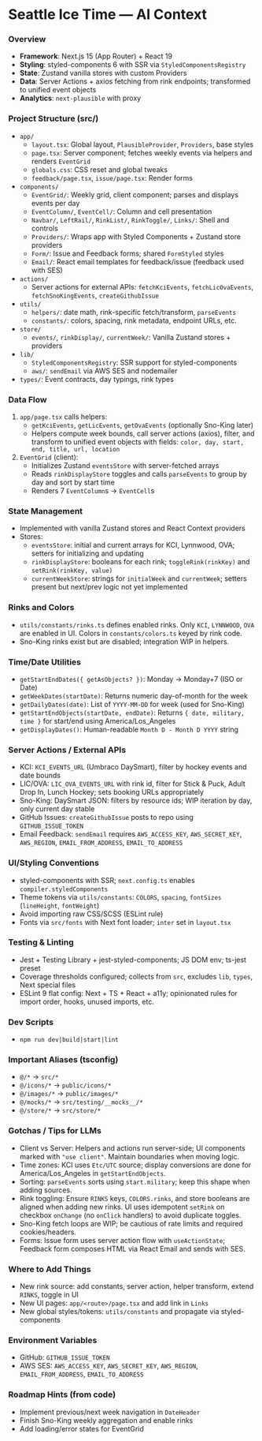 # Seattle Ice Time — AI Context

### Overview

- **Framework**: Next.js 15 (App Router) + React 19
- **Styling**: styled-components 6 with SSR via `StyledComponentsRegistry`
- **State**: Zustand vanilla stores with custom Providers
- **Data**: Server Actions + axios fetching from rink endpoints; transformed to unified event objects
- **Analytics**: `next-plausible` with proxy

### Project Structure (src/)

- `app/`
    - `layout.tsx`: Global layout, `PlausibleProvider`, `Providers`, base styles
    - `page.tsx`: Server component; fetches weekly events via helpers and renders `EventGrid`
    - `globals.css`: CSS reset and global tweaks
    - `feedback/page.tsx`, `issue/page.tsx`: Render forms
- `components/`
    - `EventGrid/`: Weekly grid, client component; parses and displays events per day
    - `EventColumn/`, `EventCell/`: Column and cell presentation
    - `Navbar/`, `LeftRail/`, `RinkList/`, `RinkToggle/`, `Links/`: Shell and controls
    - `Providers/`: Wraps app with Styled Components + Zustand store providers
    - `Form/`: Issue and Feedback forms; shared `FormStyled` styles
    - `Email/`: React email templates for feedback/issue (feedback used with SES)
- `actions/`
    - Server actions for external APIs: `fetchKciEvents`, `fetchLicOvaEvents`, `fetchSnoKingEvents`, `createGithubIssue`
- `utils/`
    - `helpers/`: date math, rink-specific fetch/transform, `parseEvents`
    - `constants/`: colors, spacing, rink metadata, endpoint URLs, etc.
- `store/`
    - `events/`, `rinkDisplay/`, `currentWeek/`: Vanilla Zustand stores + providers
- `lib/`
    - `StyledComponentsRegistry`: SSR support for styled-components
    - `aws/`: `sendEmail` via AWS SES and nodemailer
- `types/`: Event contracts, day typings, rink types

### Data Flow

1. `app/page.tsx` calls helpers:
    - `getKciEvents`, `getLicEvents`, `getOvaEvents` (optionally Sno-King later)
    - Helpers compute week bounds, call server actions (axios), filter, and transform to unified event objects with fields: `color, day, start, end, title, url, location`
2. `EventGrid` (client):
    - Initializes Zustand `eventsStore` with server-fetched arrays
    - Reads `rinkDisplayStore` toggles and calls `parseEvents` to group by day and sort by start time
    - Renders 7 `EventColumn`s → `EventCell`s

### State Management

- Implemented with vanilla Zustand stores and React Context providers
- Stores:
    - `eventsStore`: initial and current arrays for KCI, Lynnwood, OVA; setters for initializing and updating
    - `rinkDisplayStore`: booleans for each rink; `toggleRink(rinkKey)` and `setRink(rinkKey, value)`
    - `currentWeekStore`: strings for `initialWeek` and `currentWeek`; setters present but next/prev logic not yet implemented

### Rinks and Colors

- `utils/constants/rinks.ts` defines enabled rinks. Only `KCI`, `LYNNWOOD`, `OVA` are enabled in UI. Colors in `constants/colors.ts` keyed by rink code.
- Sno-King rinks exist but are disabled; integration WIP in helpers.

### Time/Date Utilities

- `getStartEndDates({ getAsObjects? })`: Monday → Monday+7 (ISO or Date)
- `getWeekDates(startDate)`: Returns numeric day-of-month for the week
- `getDailyDates(date)`: List of `YYYY-MM-DD` for week (used for Sno-King)
- `getStartEndObjects(startDate, endDate)`: Returns `{ date, military, time }` for start/end using America/Los_Angeles
- `getDisplayDates()`: Human-readable `Month D - Month D YYYY` string

### Server Actions / External APIs

- KCI: `KCI_EVENTS_URL` (Umbraco DaySmart), filter by hockey events and date bounds
- LIC/OVA: `LIC_OVA_EVENTS_URL` with rink id, filter for Stick & Puck, Adult Drop In, Lunch Hockey; sets booking URLs appropriately
- Sno-King: DaySmart JSON: filters by resource ids; WIP iteration by day, only current day stable
- GitHub Issues: `createGithubIssue` posts to repo using `GITHUB_ISSUE_TOKEN`
- Email Feedback: `sendEmail` requires `AWS_ACCESS_KEY`, `AWS_SECRET_KEY`, `AWS_REGION`, `EMAIL_FROM_ADDRESS`, `EMAIL_TO_ADDRESS`

### UI/Styling Conventions

- styled-components with SSR; `next.config.ts` enables `compiler.styledComponents`
- Theme tokens via `utils/constants`: `COLORS`, `spacing`, `fontSizes` (`lineHeight`, `fontWeight`)
- Avoid importing raw CSS/SCSS (ESLint rule)
- Fonts via `src/fonts` with Next font loader; `inter` set in `layout.tsx`

### Testing & Linting

- Jest + Testing Library + jest-styled-components; JS DOM env; ts-jest preset
- Coverage thresholds configured; collects from `src`, excludes `lib`, `types`, Next special files
- ESLint 9 flat config: Next + TS + React + a11y; opinionated rules for import order, hooks, unused imports, etc.

### Dev Scripts

- `npm run dev|build|start|lint`

### Important Aliases (tsconfig)

- `@/*` → `src/*`
- `@/icons/*` → `public/icons/*`
- `@/images/*` → `public/images/*`
- `@/mocks/*` → `src/testing/__mocks__/*`
- `@/store/*` → `src/store/*`

### Gotchas / Tips for LLMs

- Client vs Server: Helpers and actions run server-side; UI components marked with `"use client"`. Maintain boundaries when moving logic.
- Time zones: KCI uses `Etc/UTC` source; display conversions are done for America/Los_Angeles in `getStartEndObjects`.
- Sorting: `parseEvents` sorts using `start.military`; keep this shape when adding sources.
- Rink toggling: Ensure `RINKS` keys, `COLORS.rinks`, and store booleans are aligned when adding new rinks. UI uses idempotent `setRink` on checkbox `onChange` (no `onClick` handlers) to avoid duplicate toggles.
- Sno-King fetch loops are WIP; be cautious of rate limits and required cookies/headers.
- Forms: Issue form uses server action flow with `useActionState`; Feedback form composes HTML via React Email and sends with SES.

### Where to Add Things

- New rink source: add constants, server action, helper transform, extend `RINKS`, toggle in UI
- New UI pages: `app/<route>/page.tsx` and add link in `Links`
- New global styles/tokens: `utils/constants` and propagate via styled-components

### Environment Variables

- GitHub: `GITHUB_ISSUE_TOKEN`
- AWS SES: `AWS_ACCESS_KEY`, `AWS_SECRET_KEY`, `AWS_REGION`, `EMAIL_FROM_ADDRESS`, `EMAIL_TO_ADDRESS`

### Roadmap Hints (from code)

- Implement previous/next week navigation in `DateHeader`
- Finish Sno-King weekly aggregation and enable rinks
- Add loading/error states for EventGrid
